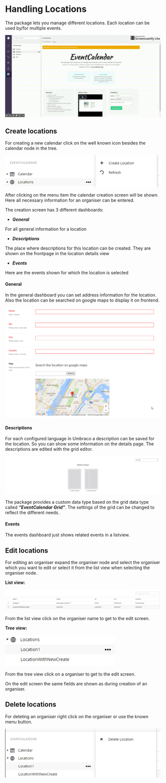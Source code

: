 # Handling Locations
The package lets you manage different locations. Each location can be used by/for multiple events.

![package](assets/Create-location.gif)

## Create locations
For creating a new calendar click on the well known icon besides the calendar node in the tree.

![package](assets/LocationCreate.png)

After clicking on the menu item the calendar creation screen will be shown.
Here all necessary information for an organiser can be entered.

The creation screen has 3 different dashboards:

* __*General*__

For all general information for a location
* __*Descriptions*__

The place where descriptions for this location can be created. They are shown on the frontpage in the location details view

* __*Events*__

Here are the events shown for which the location is selected

#### General
In the general dashboard you can set address information for the location. Also the location can be searched on google maps to display it on frontend.

![package](assets/LocationGeneralDashboard.png)

#### Descriptions
For each configured language in Umbraco a description can be saved for the location. So you can show some information on the details page. The descriptions are edited with the grid editor.

![package](assets/OrganiserDescriptionsDashboard.png)

The package provides a custom data type based on the grid data type called __*“EventCalendar Grid”*__. The settings of the grid can be changed to reflect the different needs.

#### Events
The events dashboard just shows related events in a listview. 



## Edit locations
For editing an organiser expand the organiser node and select the organiser which you want to edit or select it from the list view when selecting the organiser node.

__List view:__

![package](assets/LocationListView.png)

From the list view click on the organiser name to get to the edit screen.

__Tree view:__

![package](assets/LocationTreeView.png)

From the tree view click on a organiser to get to the edit screen.

On the edit screen the same fields are shown as during creation of an organiser.



## Delete locations
For deleting an organiser right click on the organiser or use the known menu button.

![package](assets/LocationDelete.png)